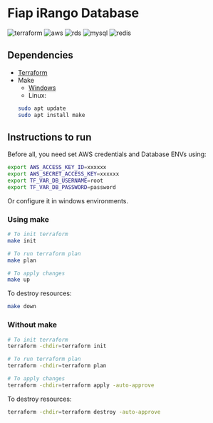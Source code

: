 # Fiap iRango Database
![terraform](https://img.shields.io/badge/Terraform-7B42BC?style=for-the-badge&logo=terraform&logoColor=white)
![aws](https://img.shields.io/badge/Amazon_AWS-FF9900?style=for-the-badge&logo=amazonaws&logoColor=white)
![rds](https://img.shields.io/badge/Amazon_RDS-2d71b8?style=for-the-badge&logo=amazonrds&logoColor=white)
![mysql](https://img.shields.io/badge/MySQL-4479A1?logo=mysql&logoColor=FFF&style=flat-square)
![redis](https://img.shields.io/badge/Redis-DC382D?logo=Redis&logoColor=FFF&style=flat-square)

## Dependencies
- [Terraform](https://developer.hashicorp.com/terraform/install?product_intent=terraform)
- Make
  - [Windows](https://gnuwin32.sourceforge.net/packages/make.htm)
  - Linux:
  ```bash
  sudo apt update
  sudo apt install make
  ```

## Instructions to run
Before all, you need set AWS credentials and Database ENVs using:
```bash
export AWS_ACCESS_KEY_ID=xxxxxx
export AWS_SECRET_ACCESS_KEY=xxxxxx
export TF_VAR_DB_USERNAME=root
export TF_VAR_DB_PASSWORD=password
```
Or configure it in windows environments.

### Using make
```bash
# To init terraform
make init

# To run terraform plan
make plan

# To apply changes
make up
```

To destroy resources:
```bash
make down
```


### Without make
```bash
# To init terraform
terraform -chdir=terraform init

# To run terraform plan
terraform -chdir=terraform plan

# To apply changes
terraform -chdir=terraform apply -auto-approve
```

To destroy resources:
```bash
terraform -chdir=terraform destroy -auto-approve
```
